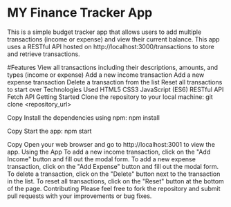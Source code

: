 #  MY Finance Tracker App
 
This is a simple budget tracker app that allows users to add multiple transactions (income or expense) and view their current balance. This app uses a RESTful API hosted on http://localhost:3000/transactions to store and retrieve transactions.

#Features
View all transactions including their descriptions, amounts, and types (income or expense)
Add a new income transaction
Add a new expense transaction
Delete a transaction from the list
Reset all transactions to start over
Technologies Used
HTML5
CSS3
JavaScript (ES6)
RESTful API
Fetch API
Getting Started
Clone the repository to your local machine:
git clone <repository_url>

Copy
Install the dependencies using npm:
npm install

Copy
Start the app:
npm start

Copy
Open your web browser and go to http://localhost:3001 to view the app.
Using the App
To add a new income transaction, click on the "Add Income" button and fill out the modal form.
To add a new expense transaction, click on the "Add Expense" button and fill out the modal form.
To delete a transaction, click on the "Delete" button next to the transaction in the list.
To reset all transactions, click on the "Reset" button at the bottom of the page.
 Contributing
Please feel free to fork the repository and submit pull requests with your improvements or bug fixes.